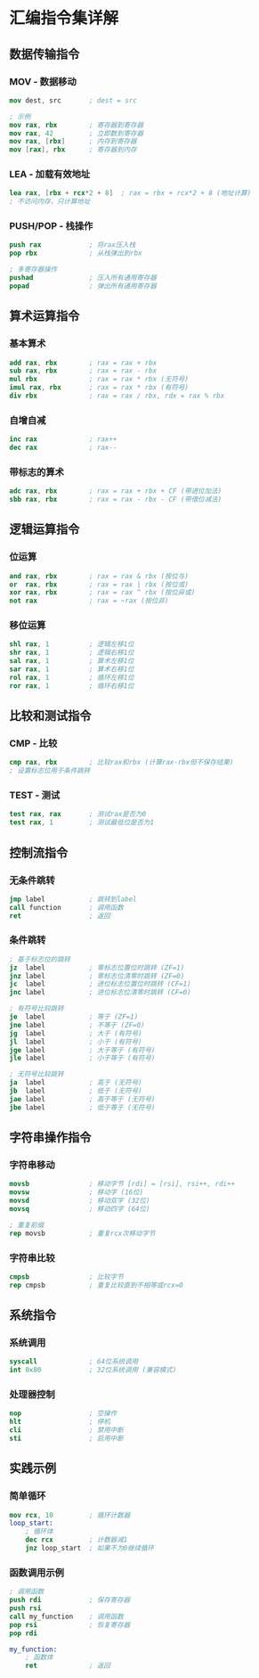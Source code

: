 # 汇编指令集详解

## 数据传输指令

### MOV - 数据移动
```nasm
mov dest, src       ; dest = src

; 示例
mov rax, rbx        ; 寄存器到寄存器
mov rax, 42         ; 立即数到寄存器
mov rax, [rbx]      ; 内存到寄存器
mov [rax], rbx      ; 寄存器到内存
```

### LEA - 加载有效地址
```nasm
lea rax, [rbx + rcx*2 + 8]  ; rax = rbx + rcx*2 + 8 (地址计算)
; 不访问内存，只计算地址
```

### PUSH/POP - 栈操作
```nasm
push rax            ; 将rax压入栈
pop rbx             ; 从栈弹出到rbx

; 多寄存器操作
pushad              ; 压入所有通用寄存器
popad               ; 弹出所有通用寄存器
```

## 算术运算指令

### 基本算术
```nasm
add rax, rbx        ; rax = rax + rbx
sub rax, rbx        ; rax = rax - rbx  
mul rbx             ; rax = rax * rbx (无符号)
imul rax, rbx       ; rax = rax * rbx (有符号)
div rbx             ; rax = rax / rbx, rdx = rax % rbx
```

### 自增自减
```nasm
inc rax             ; rax++
dec rax             ; rax--
```

### 带标志的算术
```nasm
adc rax, rbx        ; rax = rax + rbx + CF (带进位加法)
sbb rax, rbx        ; rax = rax - rbx - CF (带借位减法)
```

## 逻辑运算指令

### 位运算
```nasm
and rax, rbx        ; rax = rax & rbx (按位与)
or  rax, rbx        ; rax = rax | rbx (按位或)
xor rax, rbx        ; rax = rax ^ rbx (按位异或)
not rax             ; rax = ~rax (按位非)
```

### 移位运算
```nasm
shl rax, 1          ; 逻辑左移1位
shr rax, 1          ; 逻辑右移1位
sal rax, 1          ; 算术左移1位
sar rax, 1          ; 算术右移1位
rol rax, 1          ; 循环左移1位
ror rax, 1          ; 循环右移1位
```

## 比较和测试指令

### CMP - 比较
```nasm
cmp rax, rbx        ; 比较rax和rbx (计算rax-rbx但不保存结果)
; 设置标志位用于条件跳转
```

### TEST - 测试
```nasm
test rax, rax       ; 测试rax是否为0
test rax, 1         ; 测试最低位是否为1
```

## 控制流指令

### 无条件跳转
```nasm
jmp label           ; 跳转到label
call function       ; 调用函数
ret                 ; 返回
```

### 条件跳转
```nasm
; 基于标志位的跳转
jz  label           ; 零标志位置位时跳转 (ZF=1)
jnz label           ; 零标志位清零时跳转 (ZF=0)
jc  label           ; 进位标志位置位时跳转 (CF=1)
jnc label           ; 进位标志位清零时跳转 (CF=0)

; 有符号比较跳转
je  label           ; 等于 (ZF=1)
jne label           ; 不等于 (ZF=0)
jg  label           ; 大于 (有符号)
jl  label           ; 小于 (有符号)
jge label           ; 大于等于 (有符号)
jle label           ; 小于等于 (有符号)

; 无符号比较跳转
ja  label           ; 高于 (无符号)
jb  label           ; 低于 (无符号)
jae label           ; 高于等于 (无符号)
jbe label           ; 低于等于 (无符号)
```

## 字符串操作指令

### 字符串移动
```nasm
movsb               ; 移动字节 [rdi] = [rsi], rsi++, rdi++
movsw               ; 移动字 (16位)
movsd               ; 移动双字 (32位)
movsq               ; 移动四字 (64位)

; 重复前缀
rep movsb           ; 重复rcx次移动字节
```

### 字符串比较
```nasm
cmpsb               ; 比较字节
rep cmpsb           ; 重复比较直到不相等或rcx=0
```

## 系统指令

### 系统调用
```nasm
syscall             ; 64位系统调用
int 0x80            ; 32位系统调用 (兼容模式)
```

### 处理器控制
```nasm
nop                 ; 空操作
hlt                 ; 停机
cli                 ; 禁用中断
sti                 ; 启用中断
```

## 实践示例

### 简单循环
```nasm
mov rcx, 10         ; 循环计数器
loop_start:
    ; 循环体
    dec rcx         ; 计数器减1
    jnz loop_start  ; 如果不为0继续循环
```

### 函数调用示例
```nasm
; 调用函数
push rdi            ; 保存寄存器
push rsi
call my_function    ; 调用函数
pop rsi             ; 恢复寄存器
pop rdi

my_function:
    ; 函数体
    ret             ; 返回
```